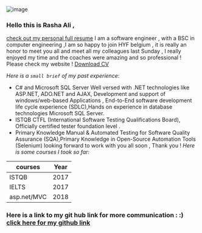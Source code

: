![image](https://user-images.githubusercontent.com/30797974/71813942-4bdb5f00-307b-11ea-8bc8-4ae78f0de951.png)


### Hello this is Rasha Ali ,
[check out my personal full resume](./myhtmlproto.html)
          I am a software engineer , with a BSC in computer engineering ,I am so happy to join HYF belgium ,
      it is really an honor to meet you all and meet all my colleagues last Sunday , 
     I really enjoyed my time and the coaches were amazing and so professional ! Please check my website ! 
<a id="raw-url" href="https://raw.githubusercontent.com/github-rashaali84/rashaali84.github.io/master/cv">Download CV</a>
     
*Here is a `small brief`  of my past experience*:
*  C# and Microsoft SQL Server Well versed with .NET technologies like ASP.NET, ADO.NET and AJAX, Development and support of windows/web-based Applications , End-to-End software development life cycle experience (SDLC),Hands on experience in database technologies Microsoft SQL Server.
*  ISTQB CTFL (International Software Testing Qualifications Board), Officially certified  tester foundation level .
* 	Primary Knowledge Manual & Automated Testing for Software Quality Assurance (SQA),Primary Knowledge in Open-Source Automation Tools (Selenium)
looking forward to work with you all soon , Thank you !
*Here is some courses I took so far:*


| courses        | Year           | 
| ------------- |:-------------:| 
| ISTQB      | 2017 |
| IELTS    | 2017     |  
| asp.net/MVC |  2018  | 

### Here is a link to **my git hub link** for more communication : :) [click here for my github link](https://github.com/Rashaali84) 

